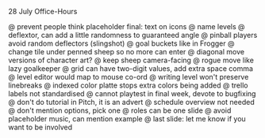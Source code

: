28 July Office-Hours

@ prevent people think placeholder final: text on icons
@ name levels
@ deflextor, can add a little randomness to guaranteed angle
@ pinball players avoid random deflectors (slingshot)
@ goal buckets like in Frogger
@ change tile under penned sheep so no more can enter
@ diagonal move versions of character art?
@ keep sheep camera-facing
@ rogue move like lazy goalkeeper
@ grid can have two-digit values, add extra space comma
@ level editor would map to mouse co-ord
@ writing level won't preserve linebreaks
@ indexed color platte stops extra colors being added
@ trello labels not standardised
@ cannot playtest in final week, devote to bugfixing
@ don't do tutorial in Pitch, it is an advert
@ schedule overview not needed
@ don't mention options, pick one
@ roles can be one slide
@ avoid placeholder music, can mention example
@ last slide: let me know if you want to be involved
